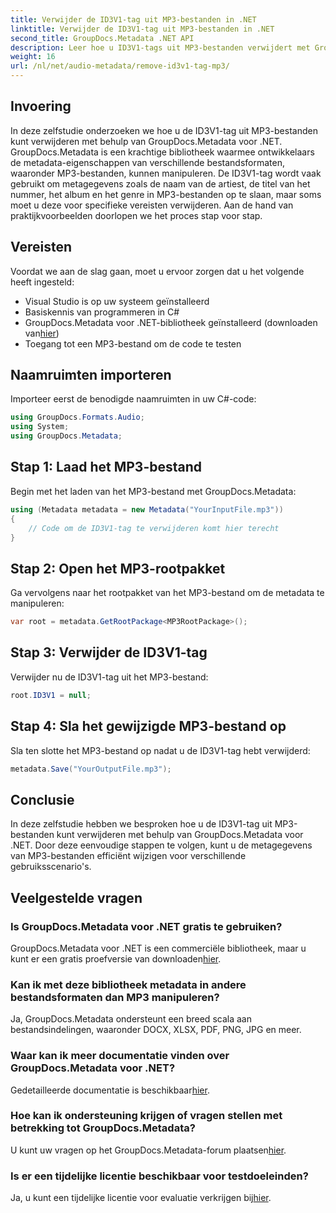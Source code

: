 ```yaml
---
title: Verwijder de ID3V1-tag uit MP3-bestanden in .NET
linktitle: Verwijder de ID3V1-tag uit MP3-bestanden in .NET
second_title: GroupDocs.Metadata .NET API
description: Leer hoe u ID3V1-tags uit MP3-bestanden verwijdert met GroupDocs.Metadata voor .NET. Gemakkelijke stap-voor-stap handleiding met praktijkvoorbeelden.
weight: 16
url: /nl/net/audio-metadata/remove-id3v1-tag-mp3/
---
```

## Invoering
In deze zelfstudie onderzoeken we hoe u de ID3V1-tag uit MP3-bestanden kunt verwijderen met behulp van GroupDocs.Metadata voor .NET. GroupDocs.Metadata is een krachtige bibliotheek waarmee ontwikkelaars de metadata-eigenschappen van verschillende bestandsformaten, waaronder MP3-bestanden, kunnen manipuleren. De ID3V1-tag wordt vaak gebruikt om metagegevens zoals de naam van de artiest, de titel van het nummer, het album en het genre in MP3-bestanden op te slaan, maar soms moet u deze voor specifieke vereisten verwijderen. Aan de hand van praktijkvoorbeelden doorlopen we het proces stap voor stap.
## Vereisten
Voordat we aan de slag gaan, moet u ervoor zorgen dat u het volgende heeft ingesteld:
- Visual Studio is op uw systeem geïnstalleerd
- Basiskennis van programmeren in C#
-  GroupDocs.Metadata voor .NET-bibliotheek geïnstalleerd (downloaden van[hier](https://releases.groupdocs.com/metadata/net/))
- Toegang tot een MP3-bestand om de code te testen

## Naamruimten importeren
Importeer eerst de benodigde naamruimten in uw C#-code:
```csharp
using GroupDocs.Formats.Audio;
using System;
using GroupDocs.Metadata;
```
## Stap 1: Laad het MP3-bestand
Begin met het laden van het MP3-bestand met GroupDocs.Metadata:
```csharp
using (Metadata metadata = new Metadata("YourInputFile.mp3"))
{
    // Code om de ID3V1-tag te verwijderen komt hier terecht
}
```
## Stap 2: Open het MP3-rootpakket
Ga vervolgens naar het rootpakket van het MP3-bestand om de metadata te manipuleren:
```csharp
var root = metadata.GetRootPackage<MP3RootPackage>();
```
## Stap 3: Verwijder de ID3V1-tag
Verwijder nu de ID3V1-tag uit het MP3-bestand:
```csharp
root.ID3V1 = null;
```
## Stap 4: Sla het gewijzigde MP3-bestand op
Sla ten slotte het MP3-bestand op nadat u de ID3V1-tag hebt verwijderd:
```csharp
metadata.Save("YourOutputFile.mp3");
```

## Conclusie
In deze zelfstudie hebben we besproken hoe u de ID3V1-tag uit MP3-bestanden kunt verwijderen met behulp van GroupDocs.Metadata voor .NET. Door deze eenvoudige stappen te volgen, kunt u de metagegevens van MP3-bestanden efficiënt wijzigen voor verschillende gebruiksscenario's.

## Veelgestelde vragen
### Is GroupDocs.Metadata voor .NET gratis te gebruiken?
 GroupDocs.Metadata voor .NET is een commerciële bibliotheek, maar u kunt er een gratis proefversie van downloaden[hier](https://releases.groupdocs.com/).
### Kan ik met deze bibliotheek metadata in andere bestandsformaten dan MP3 manipuleren?
Ja, GroupDocs.Metadata ondersteunt een breed scala aan bestandsindelingen, waaronder DOCX, XLSX, PDF, PNG, JPG en meer.
### Waar kan ik meer documentatie vinden over GroupDocs.Metadata voor .NET?
 Gedetailleerde documentatie is beschikbaar[hier](https://tutorials.groupdocs.com/metadata/net/).
### Hoe kan ik ondersteuning krijgen of vragen stellen met betrekking tot GroupDocs.Metadata?
 U kunt uw vragen op het GroupDocs.Metadata-forum plaatsen[hier](https://forum.groupdocs.com/c/metadata/14).
### Is er een tijdelijke licentie beschikbaar voor testdoeleinden?
 Ja, u kunt een tijdelijke licentie voor evaluatie verkrijgen bij[hier](https://purchase.groupdocs.com/temporary-license/).
